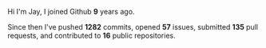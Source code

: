 Hi I'm Jay, I joined Github **9** years ago.

Since then I've pushed **1282** commits, opened **57** issues, submitted **135** pull requests, and contributed to **16** public repositories.
